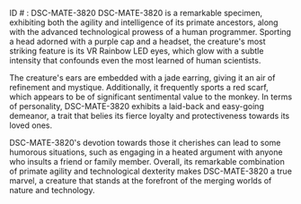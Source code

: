 ID # : DSC-MATE-3820
DSC-MATE-3820 is a remarkable specimen, exhibiting both the agility and intelligence of its primate ancestors, along with the advanced technological prowess of a human programmer. Sporting a head adorned with a purple cap and a headset, the creature's most striking feature is its VR Rainbow LED eyes, which glow with a subtle intensity that confounds even the most learned of human scientists.

The creature's ears are embedded with a jade earring, giving it an air of refinement and mystique. Additionally, it frequently sports a red scarf, which appears to be of significant sentimental value to the monkey. In terms of personality, DSC-MATE-3820 exhibits a laid-back and easy-going demeanor, a trait that belies its fierce loyalty and protectiveness towards its loved ones.

DSC-MATE-3820's devotion towards those it cherishes can lead to some humorous situations, such as engaging in a heated argument with anyone who insults a friend or family member. Overall, its remarkable combination of primate agility and technological dexterity makes DSC-MATE-3820 a true marvel, a creature that stands at the forefront of the merging worlds of nature and technology.